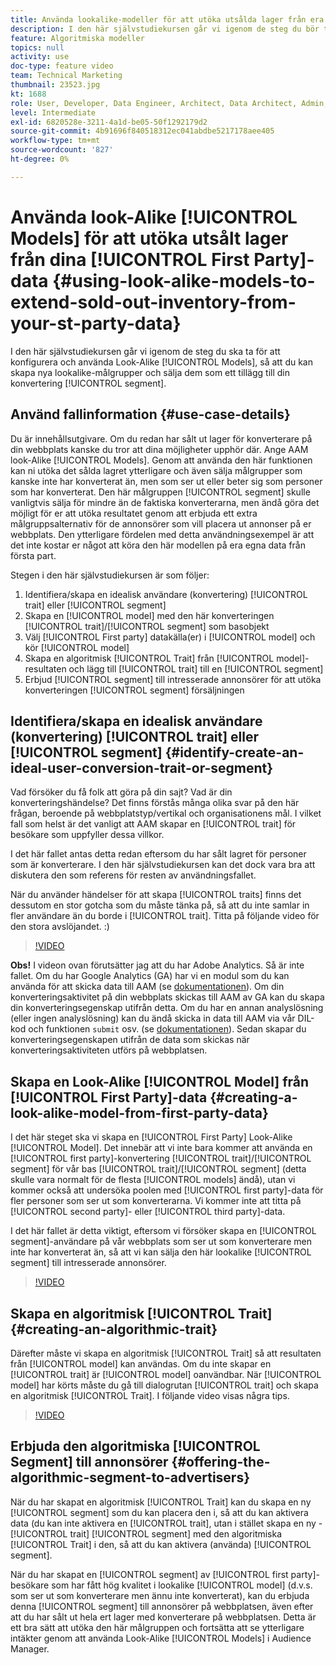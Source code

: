 ```yaml
---
title: Använda lookalike-modeller för att utöka utsålda lager från era första parts data
description: I den här självstudiekursen går vi igenom de steg du bör ta för att konfigurera och använda stilliknande modeller, så att du kan skapa nya lookalike-målgrupper och sälja dem som ett tillägg till ditt konverteringssegment.
feature: Algoritmiska modeller
topics: null
activity: use
doc-type: feature video
team: Technical Marketing
thumbnail: 23523.jpg
kt: 1688
role: User, Developer, Data Engineer, Architect, Data Architect, Admin, Leader
level: Intermediate
exl-id: 6820528e-3211-4a1d-be05-50f1292179d2
source-git-commit: 4b91696f840518312ec041abdbe5217178aee405
workflow-type: tm+mt
source-wordcount: '827'
ht-degree: 0%

---
```


# Använda look-Alike [!UICONTROL Models] för att utöka utsålt lager från dina [!UICONTROL First Party]-data {#using-look-alike-models-to-extend-sold-out-inventory-from-your-st-party-data}

I den här självstudiekursen går vi igenom de steg du ska ta för att konfigurera och använda Look-Alike [!UICONTROL Models], så att du kan skapa nya lookalike-målgrupper och sälja dem som ett tillägg till din konvertering [!UICONTROL segment].

## Använd fallinformation {#use-case-details}

Du är innehållsutgivare. Om du redan har sålt ut lager för konverterare på din webbplats kanske du tror att dina möjligheter upphör där. Ange AAM look-Alike [!UICONTROL Models]. Genom att använda den här funktionen kan ni utöka det sålda lagret ytterligare och även sälja målgrupper som kanske inte har konverterat än, men som ser ut eller beter sig som personer som har konverterat. Den här målgruppen [!UICONTROL segment] skulle vanligtvis sälja för mindre än de faktiska konverterarna, men ändå göra det möjligt för er att utöka resultatet genom att erbjuda ett extra målgruppsalternativ för de annonsörer som vill placera ut annonser på er webbplats. Den ytterligare fördelen med detta användningsexempel är att det inte kostar er något att köra den här modellen på era egna data från första part.

Stegen i den här självstudiekursen är som följer:

1. Identifiera/skapa en idealisk användare (konvertering) [!UICONTROL trait] eller [!UICONTROL segment]
1. Skapa en [!UICONTROL model] med den här konverteringen [!UICONTROL trait]/[!UICONTROL segment] som basobjekt
1. Välj [!UICONTROL First party] datakälla(er) i [!UICONTROL model] och kör [!UICONTROL model]
1. Skapa en algoritmisk [!UICONTROL Trait] från [!UICONTROL model]-resultaten och lägg till [!UICONTROL trait] till en [!UICONTROL segment]
1. Erbjud [!UICONTROL segment] till intresserade annonsörer för att utöka konverteringen [!UICONTROL segment] försäljningen

## Identifiera/skapa en idealisk användare (konvertering) [!UICONTROL trait] eller [!UICONTROL segment] {#identify-create-an-ideal-user-conversion-trait-or-segment}

Vad försöker du få folk att göra på din sajt? Vad är din konverteringshändelse? Det finns förstås många olika svar på den här frågan, beroende på webbplatstyp/vertikal och organisationens mål. I vilket fall som helst är det vanligt att AAM skapar en [!UICONTROL trait] för besökare som uppfyller dessa villkor.

I det här fallet antas detta redan eftersom du har sålt lagret för personer som är konverterare. I den här självstudiekursen kan det dock vara bra att diskutera den som referens för resten av användningsfallet.

När du använder händelser för att skapa [!UICONTROL traits] finns det dessutom en stor gotcha som du måste tänka på, så att du inte samlar in fler användare än du borde i [!UICONTROL trait]. Titta på följande video för den stora avslöjandet. :)

>[!VIDEO](https://video.tv.adobe.com/v/23431/?quality=12)

**Obs!** I videon ovan förutsätter jag att du har Adobe Analytics. Så är inte fallet. Om du har Google Analytics (GA) har vi en modul som du kan använda för att skicka data till AAM (se [dokumentationen](https://marketing.adobe.com/resources/help/en_US/aam/dil-google-universal-analytics.html)). Om din konverteringsaktivitet på din webbplats skickas till AAM av GA kan du skapa din konverteringsegenskap utifrån detta. Om du har en annan analyslösning (eller ingen analyslösning) kan du ändå skicka in data till AAM via vår DIL-kod och funktionen `submit` osv. (se [dokumentationen](https://marketing.adobe.com/resources/help/en_US/aam/c_dil.html)). Sedan skapar du konverteringsegenskapen utifrån de data som skickas när konverteringsaktiviteten utförs på webbplatsen.

## Skapa en Look-Alike [!UICONTROL Model] från [!UICONTROL First Party]-data {#creating-a-look-alike-model-from-first-party-data}

I det här steget ska vi skapa en [!UICONTROL First Party] Look-Alike [!UICONTROL Model]. Det innebär att vi inte bara kommer att använda en [!UICONTROL first party]-konvertering [!UICONTROL trait]/[!UICONTROL segment] för vår bas [!UICONTROL trait]/[!UICONTROL segment] (detta skulle vara normalt för de flesta [!UICONTROL models] ändå), utan vi kommer också att undersöka poolen med [!UICONTROL first party]-data för fler personer som ser ut som konverterarna. Vi kommer inte att titta på [!UICONTROL second party]- eller [!UICONTROL third party]-data.

I det här fallet är detta viktigt, eftersom vi försöker skapa en [!UICONTROL segment]-användare på vår webbplats som ser ut som konverterare men inte har konverterat än, så att vi kan sälja den här lookalike [!UICONTROL segment] till intresserade annonsörer.

>[!VIDEO](https://video.tv.adobe.com/v/23504/?quality-12)

## Skapa en algoritmisk [!UICONTROL Trait] {#creating-an-algorithmic-trait}

Därefter måste vi skapa en algoritmisk [!UICONTROL Trait] så att resultaten från [!UICONTROL model] kan användas. Om du inte skapar en [!UICONTROL trait] är [!UICONTROL model] oanvändbar. När [!UICONTROL model] har körts måste du gå till dialogrutan [!UICONTROL trait] och skapa en algoritmisk [!UICONTROL Trait]. I följande video visas några tips.

>[!VIDEO](https://video.tv.adobe.com/v/23523/?quality=12)

## Erbjuda den algoritmiska [!UICONTROL Segment] till annonsörer {#offering-the-algorithmic-segment-to-advertisers}

När du har skapat en algoritmisk [!UICONTROL Trait] kan du skapa en ny [!UICONTROL segment] som du kan placera den i, så att du kan aktivera data (du kan inte aktivera en [!UICONTROL trait], utan i stället skapa en ny -[!UICONTROL trait] [!UICONTROL segment] med den algoritmiska [!UICONTROL Trait] i den, så att du kan aktivera (använda) [!UICONTROL segment].

När du har skapat en [!UICONTROL segment] av [!UICONTROL first party]-besökare som har fått hög kvalitet i lookalike [!UICONTROL model] (d.v.s. som ser ut som konverterare men ännu inte konverterat), kan du erbjuda denna [!UICONTROL segment] till annonsörer på webbplatsen, även efter att du har sålt ut hela ert lager med konverterare på webbplatsen. Detta är ett bra sätt att utöka den här målgruppen och fortsätta att se ytterligare intäkter genom att använda Look-Alike [!UICONTROL Models] i Audience Manager.
